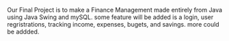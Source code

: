 Our Final Project is to make a Finance Management made entirely from Java using Java Swing and mySQL. some feature will be added is a login, user regristrations, tracking income, expenses, bugets, and savings. more could be addded.
